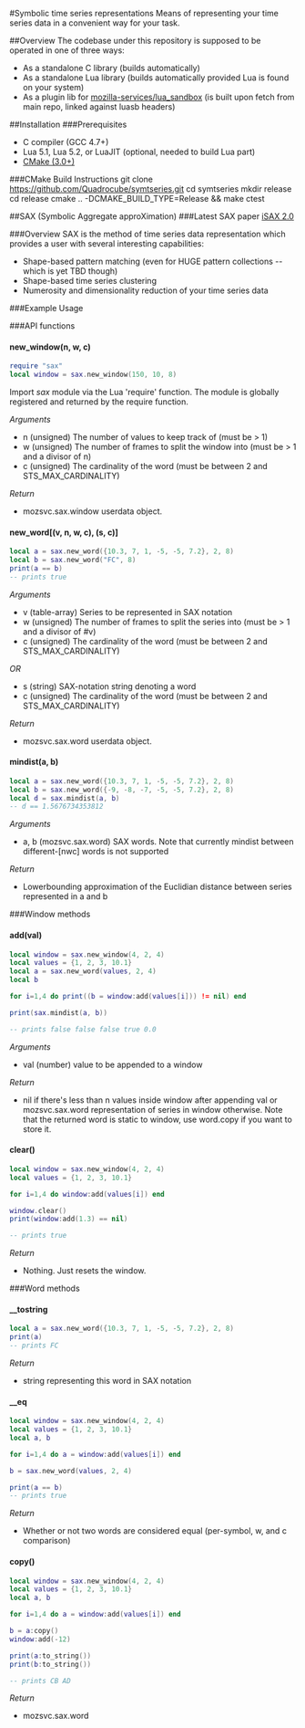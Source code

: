 #Symbolic time series representations
Means of representing your time series data in a convenient way for your task.

##Overview
The codebase under this repository is supposed to be operated in one of three ways:  

* As a standalone C library (builds automatically)
* As a standalone Lua library (builds automatically provided Lua is found on your system)
* As a plugin lib for [mozilla-services/lua_sandbox](https://github.com/mozilla-services/lua_sandbox) (is built upon fetch from main repo, linked against luasb headers)

##Installation
###Prerequisites
* C compiler (GCC 4.7+)
* Lua 5.1, Lua 5.2, or LuaJIT (optional, needed to build Lua part)
* [CMake (3.0+)](http://cmake.org/cmake/resources/software.html)

###CMake Build Instructions
    git clone https://github.com/Quadrocube/symtseries.git
    cd symtseries
    mkdir release
    cd release
    cmake .. -DCMAKE_BUILD_TYPE=Release && make
    ctest

##SAX (Symbolic Aggregate approXimation)
###Latest SAX paper 
[iSAX 2.0](http://www.cs.ucr.edu/~eamonn/iSAX_2.0.pdf "iSAX 2.0")

###Overview
SAX is the method of time series data representation which provides a user with several interesting capabilities:  

* Shape-based pattern matching (even for HUGE pattern collections -- which is yet TBD though)
* Shape-based time series clustering
* Numerosity and dimensionality reduction of your time series data

###Example Usage

###API functions
#### new_window(n, w, c)
```lua
require "sax"
local window = sax.new_window(150, 10, 8)
```

Import _sax_ module via the Lua 'require' function. The module is
globally registered and returned by the require function. 

*Arguments*  

- n (unsigned) The number of values to keep track of (must be > 1)
- w (unsigned) The number of frames to split the window into (must be > 1 and a divisor of n)
- c (unsigned) The cardinality of the word (must be between 2 and STS_MAX_CARDINALITY)

*Return*  

- mozsvc.sax.window userdata object.

#### new_word[(v, n, w, c), (s, c)]
```lua
local a = sax.new_word({10.3, 7, 1, -5, -5, 7.2}, 2, 8)
local b = sax.new_word("FC", 8)
print(a == b)
-- prints true
```

*Arguments*  

- v (table-array) Series to be represented in SAX notation
- w (unsigned) The number of frames to split the series into (must be > 1 and a divisor of #v)
- c (unsigned) The cardinality of the word (must be between 2 and STS_MAX_CARDINALITY)  

*OR*  

- s (string) SAX-notation string denoting a word
- c (unsigned) The cardinality of the word (must be between 2 and STS_MAX_CARDINALITY)  

*Return*  

- mozsvc.sax.word userdata object.

#### mindist(a, b)
```lua
local a = sax.new_word({10.3, 7, 1, -5, -5, 7.2}, 2, 8)
local b = sax.new_word({-9, -8, -7, -5, -5, 7.2}, 2, 8)
local d = sax.mindist(a, b)
-- d == 1.5676734353812
```

*Arguments*  

- a, b (mozsvc.sax.word) SAX words. Note that currently mindist between different-[nwc] words is not supported

*Return*  

- Lowerbounding approximation of the Euclidian distance between series represented in a and b

###Window methods

#### add(val)
```lua
local window = sax.new_window(4, 2, 4)
local values = {1, 2, 3, 10.1}
local a = sax.new_word(values, 2, 4)
local b

for i=1,4 do print((b = window:add(values[i])) != nil) end

print(sax.mindist(a, b))

-- prints false false false true 0.0
```

*Arguments*  

- val (number) value to be appended to a window

*Return*  

- nil if there's less than n values inside window after appending val or mozsvc.sax.word representation of series in window otherwise. Note that the returned word is static to window, use word.copy if you want to store it.

#### clear()
```lua
local window = sax.new_window(4, 2, 4)
local values = {1, 2, 3, 10.1}

for i=1,4 do window:add(values[i]) end

window.clear()
print(window:add(1.3) == nil)

-- prints true
```

*Return*  

- Nothing. Just resets the window.

###Word methods

#### __tostring
```lua
local a = sax.new_word({10.3, 7, 1, -5, -5, 7.2}, 2, 8)
print(a)
-- prints FC
```

*Return*  

- string representing this word in SAX notation

#### __eq
```lua
local window = sax.new_window(4, 2, 4)
local values = {1, 2, 3, 10.1}
local a, b

for i=1,4 do a = window:add(values[i]) end

b = sax.new_word(values, 2, 4)

print(a == b)
-- prints true
```

*Return*  

- Whether or not two words are considered equal (per-symbol, w, and c comparison)

#### copy()
```lua
local window = sax.new_window(4, 2, 4)
local values = {1, 2, 3, 10.1}
local a, b

for i=1,4 do a = window:add(values[i]) end

b = a:copy()
window:add(-12)

print(a:to_string())
print(b:to_string())

-- prints CB AD
```

*Return*  

- mozsvc.sax.word
